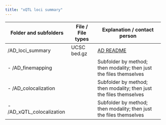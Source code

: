```yaml
---
title: "xQTL loci summary"
---
```


| Folder and subfolders         | File / File types | Explanation / **contact person**                                                                                          |
|-------------------------------|-------------------|----------------------------------------------------------------------------------------------------------------------------|
| /AD_loci_summary              | UCSC bed.gz       | [AD README](https://github.com/cumc/xqtl-data/blob/main/release_data/README.md)                                           |
|- /AD_finemapping              |                   | Subfolder by method; then modality; then just the files themselves                                                         |
|- /AD_colocalization           |                   | Subfolder by method; then modality; then just the files themselves                                                         |
|- /AD_xQTL_colocalization      |                   | Subfolder by method; then modality; then just the files themselves                                                         |
